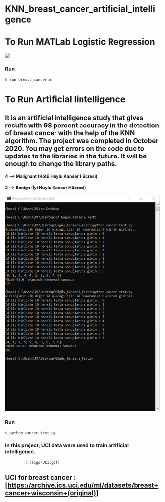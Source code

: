# KNN_breast_cancer_artificial_intelligence

 
# To Run MATLab Logistic Regression
![](matlab_değerleri_Lojistik_Regresyon.png)
### Run
```sh
$ run breast_cancer.m
```
# To Run Artificial Iintelligence
## It is an artificial intelligence study that gives results with 98 percent accuracy in the detection of breast cancer with the help of the KNN algorithm. The project was completed in October 2020. You may get errors on the code due to updates to the libraries in the future. It will be enough to change the library paths.
#### 4 --> Malignant (Kötü Huylu Kanser Hücresi)
#### 2 --> Benign (İyi Huylu Kanser Hücresi)


![](cancer-test2.png)
### Run
 ```sh
$ python cancer-test.py
```
### In this project, UCI data were used to train artificial intelligence.

            ![](logo-UCI.gif)
## UCI for breast cancer : [https://archive.ics.uci.edu/ml/datasets/breast+cancer+wisconsin+(original)]
